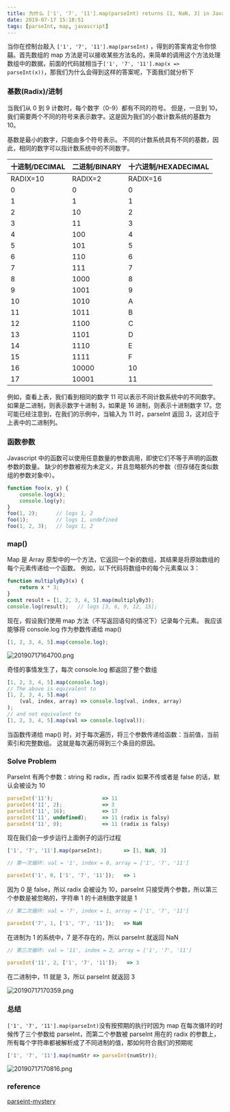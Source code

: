 ```yaml
---
title: 为什么 ['1', '7', '11'].map(parseInt) returns [1, NaN, 3] in Javascript
date: 2019-07-17 15:18:51
tags: [parseInt, map, javascript]
---
```

当你在控制台敲入 `['1', '7', '11'].map(parseInt)` ，得到的答案肯定令你惊囍。首先数组的 map 方法是可以接收某些方法名的，来简单的调用这个方法处理数组中的数据，前面的代码就相当于`['1', '7', '11'].map(x => parseInt(x))`，那我们为什么会得到这样的答案呢，下面我们就分析下

### 基数(Radix)/进制

当我们从 0 到 9 计数时，每个数字（0-9）都有不同的符号。 但是，一旦到 10，我们需要两个不同的符号来表示数字。这是因为我们的小数计数系统的基数为 10。

基数是最小的数字，只能由多个符号表示。 不同的计数系统具有不同的基数，因此，相同的数字可以指计数系统中的不同数字。

| 十进制/DECIMAL | 二进制/BINARY | 十六进制/HEXADECIMAL |
|----------------|---------------|----------------------|
| RADIX=10       | RADIX=2       | RADIX=16             |
| 0              | 0             | 0                    |
| 1              | 1             | 1                    |
| 2              | 10            | 2                    |
| 3              | 11            | 3                    |
| 4              | 100           | 4                    |
| 5              | 101           | 5                    |
| 6              | 110           | 6                    |
| 7              | 111           | 7                    |
| 8              | 1000          | 8                    |
| 9              | 1001          | 9                    |
| 10             | 1010          | A                    |
| 11             | 1011          | B                    |
| 12             | 1100          | C                    |
| 13             | 1101          | D                    |
| 14             | 1110          | E                    |
| 15             | 1111          | F                    |
| 16             | 10000         | 10                   |
| 17             | 10001         | 11                   |

例如，查看上表，我们看到相同的数字 11 可以表示不同计数系统中的不同数字。 如果是二进制，则表示数字十进制 3，如果是 16 进制，则表示十进制数字 17。您可能已经注意到，在我们的示例中，当输入为 11 时，parseInt 返回 3，这对应于上表中的二进制列。

### 函数参数

Javascript 中的函数可以使用任意数量的参数调用，即使它们不等于声明的函数参数的数量。 缺少的参数被视为未定义，并且忽略额外的参数（但存储在类似数组的参数对象中）。

```js
function foo(x, y) {
    console.log(x);
    console.log(y);
}
foo(1, 2);      // logs 1, 2
foo(1);         // logs 1, undefined
foo(1, 2, 3);   // logs 1, 2
```

### map()

Map 是 Array 原型中的一个方法，它返回一个新的数组，其结果是将原始数组的每个元素传递给一个函数。 例如，以下代码将数组中的每个元素乘以 3：

```js
function multiplyBy3(x) {
    return x * 3;
}
const result = [1, 2, 3, 4, 5].map(multiplyBy3);
console.log(result);   // logs [3, 6, 9, 12, 15];
```

现在，假设我们使用 map 方法（不写返回语句的情况下）记录每个元素。 我应该能够将 console.log 作为参数传递给 map()

```js
[1, 2, 3, 4, 5].map(console.log);
```

![20190717164700.png](https://i.loli.net/2019/07/17/5d2ee08720a4536558.png)

奇怪的事情发生了，每次 console.log 都返回了整个数组

```js
[1, 2, 3, 4, 5].map(console.log);
// The above is equivalent to
[1, 2, 3, 4, 5].map(
    (val, index, array) => console.log(val, index, array)
);
// and not equivalent to
[1, 2, 3, 4, 5].map(val => console.log(val));
```

当函数传递给 map() 时，对于每次遍历，将三个参数传递给函数：当前值，当前索引和完整数组。 这就是每次遍历得到三个条目的原因。

### Solve Problem

ParseInt 有两个参数：string 和 radix，而 radix 如果不传或者是 false 的话，默认会被设为 10

```js
parseInt('11');                => 11
parseInt('11', 2);             => 3
parseInt('11', 16);            => 17
parseInt('11', undefined);     => 11 (radix is falsy)
parseInt('11', 0);             => 11 (radix is falsy)
```

现在我们会一步步运行上面例子的运行过程

```js
['1', '7', '11'].map(parseInt);       => [1, NaN, 3]

// 第一次循环: val = '1', index = 0, array = ['1', '7', '11']

parseInt('1', 0, ['1', '7', '11']);   => 1
```

因为 0 是 false，所以 radix 会被设为 10，parseInt 只接受两个参数，所以第三个参数是被忽略的，字符串 1 的十进制数字就是 1

```js
// 第二次循环: val = '7', index = 1, array = ['1', '7', '11']

parseInt('7', 1, ['1', '7', '11']);   => NaN
```
在进制为 1 的系统中，7 是不存在的，所以 parseInt 就返回 NaN

```js
// 第三次循环: val = '11', index = 2, array = ['1', '7', '11']

parseInt('11', 2, ['1', '7', '11']);   => 3
```
在二进制中，11 就是 3，所以 parseInt 就返回 3

![20190717170359.png](https://i.loli.net/2019/07/17/5d2ee4b40a29036593.png)

### 总结

`['1', '7', '11'].map(parseInt)`没有按预期的执行时因为 map 在每次循环的时候传了三个参数给 parseInt，而第二个参数被 parseInt 用在的 radix 的参数上，所有每个字符串都被解析成了不同进制的值，那如何符合我们的预期呢

```js
['1', '7', '11'].map(numStr => parseInt(numStr));
```

![20190717170816.png](https://i.loli.net/2019/07/17/5d2ee5845434e89065.png)

### reference

[parseint-mystery](https://medium.com/dailyjs/parseint-mystery-7c4368ef7b21)